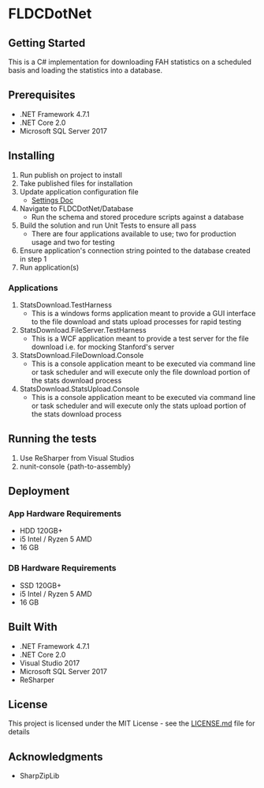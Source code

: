 # FLDCDotNet

## Getting Started

This is a C# implementation for downloading FAH statistics on a scheduled basis and loading the statistics into a database.

## Prerequisites

* .NET Framework 4.7.1
* .NET Core 2.0
* Microsoft SQL Server 2017

## Installing

1. Run publish on project to install
2. Take published files for installation
3. Update application configuration file
	* [Settings Doc](SettingsConfiguration.md)
4. Navigate to FLDCDotNet/Database 
	* Run the schema and stored procedure scripts against a database
5. Build the solution and run Unit Tests to ensure all pass
	* There are four applications available to use; two for production usage and two for testing
6. Ensure application's connection string pointed to the database created in step 1
7. Run application(s)

### Applications

1. StatsDownload.TestHarness
	* This is a windows forms application meant to provide a GUI interface to the file download and stats upload processes for rapid testing
2. StatsDownload.FileServer.TestHarness
	* This is a WCF application meant to provide a test server for the file download i.e. for mocking Stanford's server
3. StatsDownload.FileDownload.Console
	* This is a console application meant to be executed via command line or task scheduler and will execute only the file download portion of the stats download process
4. StatsDownload.StatsUpload.Console
	* This is a console application meant to be executed via command line or task scheduler and will execute only the stats upload portion of the stats download process

## Running the tests

1. Use ReSharper from Visual Studios
2. nunit-console {path-to-assembly}

## Deployment

### App Hardware Requirements

* HDD 120GB+
* i5 Intel / Ryzen 5 AMD
* 16 GB

### DB Hardware Requirements

* SSD 120GB+
* i5 Intel / Ryzen 5 AMD
* 16 GB

## Built With

* .NET Framework 4.7.1
* .NET Core 2.0
* Visual Studio 2017
* Microsoft SQL Server 2017
* ReSharper

## License

This project is licensed under the MIT License - see the [LICENSE.md](../LICENSE.md) file for details

## Acknowledgments

* SharpZipLib